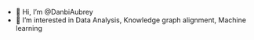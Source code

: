 - 👋 Hi, I’m @DanbiAubrey
- 👀 I’m interested in Data Analysis, Knowledge graph alignment, Machine learning


<!---
DanbiAubrey/DanbiAubrey is a ✨ special ✨ repository because its `README.md` (this file) appears on your GitHub profile.
You can click the Preview link to take a look at your changes.
--->
